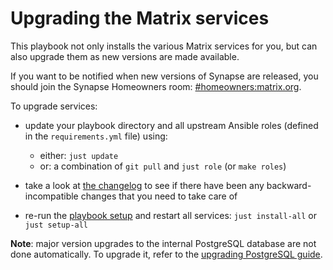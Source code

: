 # Upgrading the Matrix services

This playbook not only installs the various Matrix services for you, but can also upgrade them as new versions are made available.

If you want to be notified when new versions of Synapse are released, you should join the Synapse Homeowners room: [#homeowners:matrix.org](https://matrix.to/#/#homeowners:matrix.org).

To upgrade services:

- update your playbook directory and all upstream Ansible roles (defined in the `requirements.yml` file) using:

  - either: `just update`
  - or: a combination of `git pull` and `just role` (or `make roles`)

- take a look at [the changelog](../CHANGELOG.md) to see if there have been any backward-incompatible changes that you need to take care of

- re-run the [playbook setup](installing.md) and restart all services: `just install-all` or `just setup-all`

**Note**: major version upgrades to the internal PostgreSQL database are not done automatically. To upgrade it, refer to the [upgrading PostgreSQL guide](maintenance-postgres.md#upgrading-postgresql).
